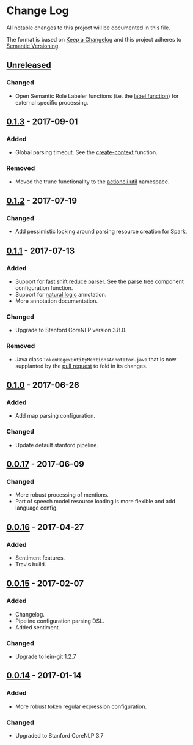 # Change Log
All notable changes to this project will be documented in this file.

The format is based on [Keep a Changelog](http://keepachangelog.com/)
and this project adheres to [Semantic Versioning](http://semver.org/).


## [Unreleased]
### Changed
- Open Semantic Role Labeler functions (i.e. the [label function]) for external
  specific processing.

## [0.1.3] - 2017-09-01
### Added
- Global parsing timeout.  See the [create-context] function.

### Removed
- Moved the trunc functionality to the [actioncli util] namespace.

## [0.1.2] - 2017-07-19
### Changed
- Add pessimistic locking around parsing resource creation for Spark.


## [0.1.1] - 2017-07-13
### Added
- Support for
  [fast shift reduce parser](https://nlp.stanford.edu/software/srparser.shtml).
  See the [parse tree](https://plandes.github.io/clj-nlp-parse/codox/zensols.nlparse.config.html#var-parse-tree)
  component configuration function.
- Support for
  [natural logic](https://stanfordnlp.github.io/CoreNLP/natlog.html) annotation.
- More annotation documentation.

### Changed
- Upgrade to Stanford CoreNLP version 3.8.0.

### Removed
- Java class `TokenRegexEntityMentionsAnnotator.java` that is now supplanted by
  the [pull request](https://github.com/stanfordnlp/CoreNLP/pull/323) to fold
  in its changes.


## [0.1.0] - 2017-06-26
### Added
- Add map parsing configuration.

### Changed
- Update default stanford pipeline.


## [0.0.17] - 2017-06-09
### Changed
- More robust processing of mentions.
- Part of speech model resource loading is more flexible and add language
  config.


## [0.0.16] - 2017-04-27
### Added
- Sentiment features.
- Travis build.


## [0.0.15] - 2017-02-07
### Added
- Changelog.
- Pipeline configuration parsing DSL.
- Added sentiment.

### Changed
- Upgrade to lein-git 1.2.7


## [0.0.14] - 2017-01-14
### Added
- More robust token regular expression configuration.

### Changed
- Upgraded to Stanford CoreNLP 3.7


[Unreleased]: https://github.com/plandes/clj-nlp-parse/compare/v0.1.3...HEAD
[0.1.3]: https://github.com/plandes/clj-nlp-parse/compare/v0.1.2...v0.1.3
[0.1.2]: https://github.com/plandes/clj-nlp-parse/compare/v0.1.1...v0.1.2
[0.1.1]: https://github.com/plandes/clj-nlp-parse/compare/v0.1.0...v0.1.1
[0.1.0]: https://github.com/plandes/clj-nlp-parse/compare/v0.0.17...v0.1.0
[0.0.17]: https://github.com/plandes/clj-nlp-parse/compare/v0.0.16...v0.0.17
[0.0.16]: https://github.com/plandes/clj-nlp-parse/compare/v0.0.15...v0.0.16
[0.0.15]: https://github.com/plandes/clj-nlp-parse/compare/v0.0.14...v0.0.15
[0.0.14]: https://github.com/plandes/clj-nlp-parse/compare/v0.0.13...v0.0.14

[create-context]: https://plandes.github.io/clj-nlp-parse/codox/zensols.nlparse.config.html#var-create-context
[actioncli util]: https://plandes.github.io/clj-actioncli/codox/zensols.actioncli.util.html
[label function]: https://plandes.github.io/clj-nlp-parse/codox/zensols.nlparse.srl.html#var-label
